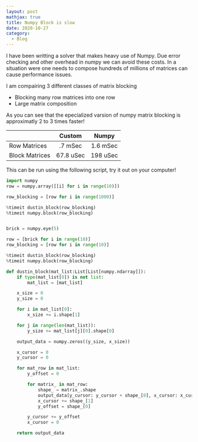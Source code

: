 ```yaml
---
layout: post
mathjax: true
title: Numpy Block is slow 
date: 2020-10-27
category:
  - Blog
---
```

I have been writting a solver that makes heavy use of Numpy. Due error checking and other overhead in numpy we can avoid these costs. In a situation were one needs to compose hundreds of millions of matrices can cause performance issues.

I am compairing 3 different classes of matrix blocking

* Blocking many row matrices into one row
* Large matrix composition


As you can see that the epecialized varsion of numpy matrix blocking is approximatly 2 to 3 times faster!

|                |   Custom  |   Numpy  |
|----------------|:---------:|:--------:|
|  Row Matrices  |  .7 mSec  | 1.6 mSec |
| Block Matrices | 67.8 uSec | 198 uSec |



This can be run using the following script, try it out on your computer!
```python
import numpy
row = numpy.array([[i] for i in range(10)])

row_blocking = [row for i in range(1000)]

%timeit dustin_block(row_blocking)
%timeit numpy.block(row_blocking)


brick = numpy.eye(5)

row = [brick for i in range(10)]
row_blocking = [row for i in range(10)]

%timeit dustin_block(row_blocking)
%timeit numpy.block(row_blocking)

```




```python
def dustin_block(mat_list:List[List[numpy.ndarray]]):
    if type(mat_list[0]) is not list:
        mat_list = [mat_list]

    x_size = 0
    y_size = 0

    for i in mat_list[0]:
        x_size += i.shape[1]

    for j in range(len(mat_list)):
        y_size += mat_list[j][0].shape[0]

    output_data = numpy.zeros((y_size, x_size))

    x_cursor = 0
    y_cursor = 0

    for mat_row in mat_list:
        y_offset = 0

        for matrix_ in mat_row:
            shape_ = matrix_.shape
            output_data[y_cursor: y_cursor + shape_[0], x_cursor: x_cursor + shape_[1]] = matrix_
            x_cursor += shape_[1]
            y_offset = shape_[0]

        y_cursor += y_offset
        x_cursor = 0

    return output_data
```
